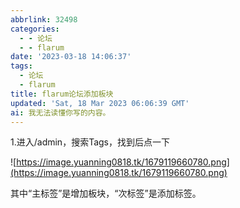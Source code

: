 ```yaml
---
abbrlink: 32498
categories:
  - - 论坛
  - - flarum
date: '2023-03-18 14:06:37'
tags:
  - 论坛
  - flarum
title: flarum论坛添加板块
updated: 'Sat, 18 Mar 2023 06:06:39 GMT'
ai: 我无法读懂你写的内容。
---
```

1.进入/admin，搜索Tags，找到后点一下

![https://image.yuanning0818.tk/1679119660780.png](https://image.yuanning0818.tk/1679119660780.png)

其中“主标签”是增加板块，“次标签”是添加标签。

